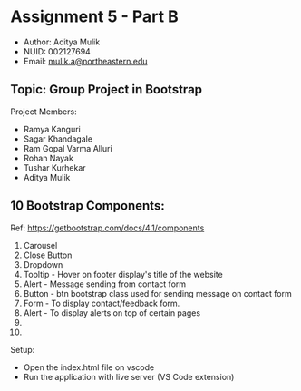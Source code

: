 
# Assignment 5 - Part B

- Author: Aditya Mulik
- NUID: 002127694
- Email: mulik.a@northeastern.edu

## Topic: Group Project in Bootstrap

Project Members:

- Ramya Kanguri
- Sagar Khandagale
- Ram Gopal Varma Alluri
- Rohan Nayak
- Tushar Kurhekar
- Aditya Mulik

## 10 Bootstrap Components: 

Ref: https://getbootstrap.com/docs/4.1/components

1. Carousel 
2. Close Button
3. Dropdown
4. Tooltip - Hover on footer display's title of the website
5. Alert - Message sending from contact form
6. Button - btn bootstrap class used for sending message on contact form
7. Form - To display contact/feedback form.
8. Alert - To display alerts on top of  certain pages
9. 
10. 


Setup:
- Open the index.html file on vscode
- Run the application with live server (VS Code extension)
